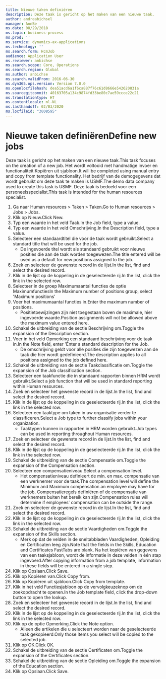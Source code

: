 ```yaml
---
title: Nieuwe taken definiëren
description: Deze taak is gericht op het maken van een nieuwe taak.
author: andreabichsel
manager: AnnBe
ms.date: 08/29/2018
ms.topic: business-process
ms.prod: ''
ms.service: dynamics-ax-applications
ms.technology: ''
ms.search.form: HcmJob
audience: Application User
ms.reviewer: anbichse
ms.search.scope: Core, Operations
ms.search.region: Global
ms.author: anbichse
ms.search.validFrom: 2016-06-30
ms.dyn365.ops.version: Version 7.0.0
ms.openlocfilehash: dea51acd6a1f6ca887f76c61d8666e542620831a
ms.sourcegitcommit: 40163705a134c9874fd33be80c7ae59ccce22c21
ms.translationtype: HT
ms.contentlocale: nl-NL
ms.lasthandoff: 02/03/2020
ms.locfileid: "3008595"
---
```

# <a name="define-new-jobs"></a><span data-ttu-id="73669-103">Nieuwe taken definiëren</span><span class="sxs-lookup"><span data-stu-id="73669-103">Define new jobs</span></span>



<span data-ttu-id="73669-104">Deze taak is gericht op het maken van een nieuwe taak.</span><span class="sxs-lookup"><span data-stu-id="73669-104">This task focuses on the creation of a new job.</span></span> <span data-ttu-id="73669-105">Het wordt voltooid met handmatige invoer en functionaliteit Kopiëren uit sjabloon.</span><span class="sxs-lookup"><span data-stu-id="73669-105">It will be completed using manual entry and copy from template functionality.</span></span> <span data-ttu-id="73669-106">Het bedrijf van de demogegevens dat wordt gebruikt om deze taak te maken is USMF.</span><span class="sxs-lookup"><span data-stu-id="73669-106">The demo data company used to create this task is USMF.</span></span> <span data-ttu-id="73669-107">Deze taak is bedoeld voor een personeelsspecialist.</span><span class="sxs-lookup"><span data-stu-id="73669-107">This task is intended for the human resources specialist.</span></span>

1. <span data-ttu-id="73669-108">Ga naar Human resources > Taken > Taken.</span><span class="sxs-lookup"><span data-stu-id="73669-108">Go to Human resources > Jobs > Jobs.</span></span>
2. <span data-ttu-id="73669-109">Klik op Nieuw.</span><span class="sxs-lookup"><span data-stu-id="73669-109">Click New.</span></span>
3. <span data-ttu-id="73669-110">Typ een waarde in het veld Taak.</span><span class="sxs-lookup"><span data-stu-id="73669-110">In the Job field, type a value.</span></span>
4. <span data-ttu-id="73669-111">Typ een waarde in het veld Omschrijving.</span><span class="sxs-lookup"><span data-stu-id="73669-111">In the Description field, type a value.</span></span>
5. <span data-ttu-id="73669-112">Selecteer een standaardtitel die voor de taak wordt gebruikt.</span><span class="sxs-lookup"><span data-stu-id="73669-112">Select a standard title that will be used for the job.</span></span> 
    * <span data-ttu-id="73669-113">De ingevoerde titel wordt als standaard gebruikt voor nieuwe posities die aan de taak worden toegewezen.</span><span class="sxs-lookup"><span data-stu-id="73669-113">The title entered will be used as a default for new positions assigned to the job.</span></span>  
6. <span data-ttu-id="73669-114">Zoek en selecteer de gewenste record in de lijst.</span><span class="sxs-lookup"><span data-stu-id="73669-114">In the list, find and select the desired record.</span></span>
7. <span data-ttu-id="73669-115">Klik in de lijst op de koppeling in de geselecteerde rij.</span><span class="sxs-lookup"><span data-stu-id="73669-115">In the list, click the link in the selected row.</span></span>
8. <span data-ttu-id="73669-116">Selecteer in de groep Maximumaantal functies de optie Maximumfuncties</span><span class="sxs-lookup"><span data-stu-id="73669-116">In the Maximum number of positions group, select 'Maximum positions'</span></span>
9. <span data-ttu-id="73669-117">Voer het maximumaantal functies in.</span><span class="sxs-lookup"><span data-stu-id="73669-117">Enter the maximum number of positions.</span></span> 
    * <span data-ttu-id="73669-118">Positietoewijzingen zijn niet toegestaan boven de maximale, hier ingevoerde waarde.</span><span class="sxs-lookup"><span data-stu-id="73669-118">Position assignments will not be allowed above the maximum value entered here.</span></span>  
10. <span data-ttu-id="73669-119">Schakel de uitbreiding van de sectie Beschrijving om.</span><span class="sxs-lookup"><span data-stu-id="73669-119">Toggle the expansion of the Description section.</span></span>
11. <span data-ttu-id="73669-120">Voer in het veld Opmerking een standaard beschrijving voor de taak in.</span><span class="sxs-lookup"><span data-stu-id="73669-120">In the Note field, enter 'Enter a standard description for the Job.</span></span>
    * <span data-ttu-id="73669-121">De omschrijving geldt voor alle posities die zijn toegewezen aan de taak die hier wordt gedefinieerd.</span><span class="sxs-lookup"><span data-stu-id="73669-121">The description applies to all positions assigned to the job defined here.</span></span>  
12. <span data-ttu-id="73669-122">Schakel de uitbreiding van de sectie Taakclassificatie om.</span><span class="sxs-lookup"><span data-stu-id="73669-122">Toggle the expansion of the Job classification section.</span></span>
13. <span data-ttu-id="73669-123">Selecteer een taakfunctie die in standaard rapporten binnen HRM wordt gebruikt.</span><span class="sxs-lookup"><span data-stu-id="73669-123">Select a job function that will be used in standard reporting within Human resources.</span></span>
14. <span data-ttu-id="73669-124">Zoek en selecteer het gewenste record in de lijst.</span><span class="sxs-lookup"><span data-stu-id="73669-124">In the list, find and select the desired record.</span></span>
15. <span data-ttu-id="73669-125">Klik in de lijst op de koppeling in de geselecteerde rij.</span><span class="sxs-lookup"><span data-stu-id="73669-125">In the list, click the link in the selected row.</span></span>
16. <span data-ttu-id="73669-126">Selecteer een taaktype om taken in uw organisatie verder te classificeren.</span><span class="sxs-lookup"><span data-stu-id="73669-126">Select a Job type to further classify jobs within your organization.</span></span> 
    * <span data-ttu-id="73669-127">Taaktypen kunnen in rapporten in HRM worden gebruikt.</span><span class="sxs-lookup"><span data-stu-id="73669-127">Job types can be used in reporting throughout Human resources.</span></span>  
17. <span data-ttu-id="73669-128">Zoek en selecteer de gewenste record in de lijst.</span><span class="sxs-lookup"><span data-stu-id="73669-128">In the list, find and select the desired record.</span></span>
18. <span data-ttu-id="73669-129">Klik in de lijst op de koppeling in de geselecteerde rij.</span><span class="sxs-lookup"><span data-stu-id="73669-129">In the list, click the link in the selected row.</span></span>
19. <span data-ttu-id="73669-130">Schakel de uitbreiding van de sectie Compensatie om.</span><span class="sxs-lookup"><span data-stu-id="73669-130">Toggle the expansion of the Compensation section.</span></span>
20. <span data-ttu-id="73669-131">Selecteer een compensatieniveau.</span><span class="sxs-lookup"><span data-stu-id="73669-131">Select a compensation level.</span></span>
    * <span data-ttu-id="73669-132">Het compensatieniveau definieert de min. en max. compensatie van een werknemer voor de taak.</span><span class="sxs-lookup"><span data-stu-id="73669-132">The compensation level will define the Minimum and Maximum compensation an employee may have for the job.</span></span> <span data-ttu-id="73669-133">Compensatieregels definiëren of de compensatie van werknemers buiten het bereik kan zijn.</span><span class="sxs-lookup"><span data-stu-id="73669-133">Compensation rules will determine if employees' compensation can be outside the range.</span></span>  
21. <span data-ttu-id="73669-134">Zoek en selecteer de gewenste record in de lijst.</span><span class="sxs-lookup"><span data-stu-id="73669-134">In the list, find and select the desired record.</span></span>
22. <span data-ttu-id="73669-135">Klik in de lijst op de koppeling in de geselecteerde rij.</span><span class="sxs-lookup"><span data-stu-id="73669-135">In the list, click the link in the selected row.</span></span>
23. <span data-ttu-id="73669-136">Schakel de uitbreiding van de sectie Vaardigheden om.</span><span class="sxs-lookup"><span data-stu-id="73669-136">Toggle the expansion of the Skills section.</span></span>
    * <span data-ttu-id="73669-137">Merk op dat de velden in de sneltabbladen Vaardigheden, Opleiding en Certificaten leeg zijn.</span><span class="sxs-lookup"><span data-stu-id="73669-137">Note that the fields in the Skills, Education and Certificates FastTabs are blank.</span></span> <span data-ttu-id="73669-138">Na het kopiëren van gegevens van een taaksjabloon, wordt de informatie in deze velden in één stap ingevoerd.</span><span class="sxs-lookup"><span data-stu-id="73669-138">After copying information from a job template, information in these fields will be entered in a single step.</span></span>   
24. <span data-ttu-id="73669-139">Klik op Opslaan.</span><span class="sxs-lookup"><span data-stu-id="73669-139">Click Save.</span></span>
25. <span data-ttu-id="73669-140">Klik op Kopiëren van.</span><span class="sxs-lookup"><span data-stu-id="73669-140">Click Copy from.</span></span>
26. <span data-ttu-id="73669-141">Klik op Kopiëren uit sjabloon.</span><span class="sxs-lookup"><span data-stu-id="73669-141">Click Copy from template.</span></span>
27. <span data-ttu-id="73669-142">Klik in het veld Functiesjabloon op de vervolgkeuzeknop om de zoekopdracht te openen.</span><span class="sxs-lookup"><span data-stu-id="73669-142">In the Job template field, click the drop-down button to open the lookup.</span></span>
28. <span data-ttu-id="73669-143">Zoek en selecteer het gewenste record in de lijst.</span><span class="sxs-lookup"><span data-stu-id="73669-143">In the list, find and select the desired record.</span></span>
29. <span data-ttu-id="73669-144">Klik in de lijst op de koppeling in de geselecteerde rij.</span><span class="sxs-lookup"><span data-stu-id="73669-144">In the list, click the link in the selected row.</span></span>
30. <span data-ttu-id="73669-145">Klik op de optie Opmerking.</span><span class="sxs-lookup"><span data-stu-id="73669-145">Click the Note option.</span></span>
    * <span data-ttu-id="73669-146">Alleen die artikelen die u selecteert worden naar de geselecteerde taak gekopieerd.</span><span class="sxs-lookup"><span data-stu-id="73669-146">Only those items you select will be copied to the selected job.</span></span>    
31. <span data-ttu-id="73669-147">Klik op OK.</span><span class="sxs-lookup"><span data-stu-id="73669-147">Click OK.</span></span>
32. <span data-ttu-id="73669-148">Schakel de uitbreiding van de sectie Certificaten om.</span><span class="sxs-lookup"><span data-stu-id="73669-148">Toggle the expansion of the Certificates section.</span></span>
33. <span data-ttu-id="73669-149">Schakel de uitbreiding van de sectie Opleiding om.</span><span class="sxs-lookup"><span data-stu-id="73669-149">Toggle the expansion of the Education section.</span></span>
34. <span data-ttu-id="73669-150">Klik op Opslaan.</span><span class="sxs-lookup"><span data-stu-id="73669-150">Click Save.</span></span>

